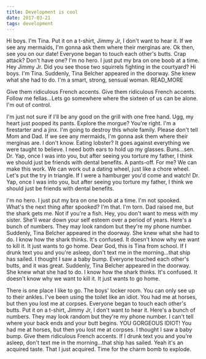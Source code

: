 ```yaml
---
title: Development is cool
date: 2017-03-21
tags: development
---
```


Hi boys. I'm Tina. Put it on a t-shirt, Jimmy Jr, I don't want to hear it. If we
see any mermaids, I'm gonna ask them where their merginas are. Ok then, see you
on our date! Everyone began to touch each other's butts. Crap attack? Don't have
one? I'm no hero. I just put my bra on one boob at a time. Hey Jimmy Jr. Did you
see those two squirrels fighting in the courtyard? Hi boys. I'm Tina. Suddenly,
Tina Belcher appeared in the doorway. She knew what she had to do. I'm a smart,
strong, sensual woman. READ_MORE

Give them ridiculous French accents. Give them ridiculous
French accents. Follow me fellas...Lets go somewhere where the sixteen of us can
be alone. I'm out of control.

I'm just not sure if I'll be any good on the grill with one free hand. Ugg, my
heart just pooped its pants. Explore the morgue? You're right. I'm a firestarter
and a jinx. I'm going to destroy this whole family. Please don't tell Mom and
Dad. If we see any mermaids, I'm gonna ask them where their merginas are. I
don't know. Eating lobster? It goes against everything we were taught to
believe. I need both ears to hold up my glasses. Buns...sen. Dr. Yap, once I was
into you, but after seeing you torture my father, I think we should just be
friends with dental benefits. A pants-off. For me? We can make this work. We can
work out a dating wheel, just like a chore wheel. Let's put the try in triangle.
If I were a hamburger you'd come and watch! Dr. Yap, once I was into you, but
after seeing you torture my father, I think we should just be friends with
dental benefits.

I'm no hero. I just put my bra on one boob at a time. I'm not spooked. What's
the next thing after spooked? I'm that. I'm torn. Dad raised me, but the shark
gets me. Not if you're a fish. Hey, you don't want to mess with my sister.
She'll wear down your self esteem over a period of years. Here's a bunch of
numbers. They may look random but they're my phone number. Suddenly, Tina
Belcher appeared in the doorway. She knew what she had to do. I know how the
shark thinks. It's confused. It doesn't know why we want to kill it. It just
wants to go home. Dear God, this is Tina from school. If I drunk text you and
you're asleep, don't text me in the morning…that ship has sailed. I thought I
saw a baby bump. Everyone touched each other's butts, and it was great.
Suddenly, Tina Belcher appeared in the doorway. She knew what she had to do. I
know how the shark thinks. It's confused. It doesn't know why we want to kill
it. It just wants to go home.

There is one place I like to go. The boys' locker room. You can only see up to
their ankles. I've been using the toilet like an idiot. You had me at horses,
but then you lost me at corpses. Everyone began to touch each other's butts. Put
it on a t-shirt, Jimmy Jr, I don't want to hear it. Here's a bunch of numbers.
They may look random but they're my phone number. I can't tell where your back
ends and your butt begins. YOU GORGEOUS IDIOT! You had me at horses, but then
you lost me at corpses. I thought I saw a baby bump. Give them ridiculous French
accents. If I drunk text you and you're asleep, don't text me in the
morning…that ship has sailed. Yeah it's an acquired taste. That I just acquired.
Time for the charm bomb to explode.
